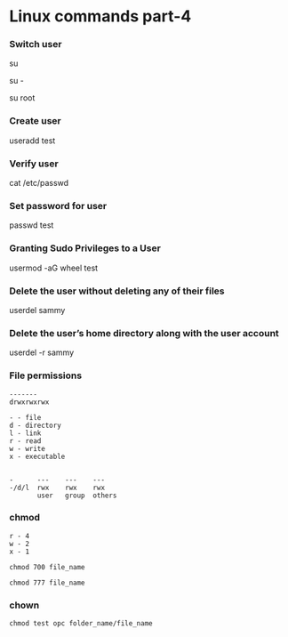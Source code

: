 # Linux commands part-4

### Switch user
su

su -

su root

### Create user
useradd test

### Verify user
cat /etc/passwd

### Set password for user
passwd test

### Granting Sudo Privileges to a User
usermod -aG wheel test

### Delete the user without deleting any of their files
userdel sammy

### Delete the user’s home directory along with the user account
userdel -r sammy

### File permissions
```
-------
drwxrwxrwx

- - file
d - directory
l - link
r - read
w - write
x - executable


-      ---    ---    ---
-/d/l  rwx    rwx    rwx
       user   group  others
```

### chmod
```
r - 4
w - 2
x - 1

chmod 700 file_name

chmod 777 file_name
```

### chown
```
chmod test opc folder_name/file_name
```